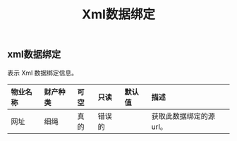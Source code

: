 ﻿---
title: Xml数据绑定
second_title: Aspose.Cells Cloud Documen
type: docs
url: /zh/specification/model/xmldatabinding/
description: Aspose.Cells 云模型规范：XmlDataBinding。轻松处理 Excel 和其他电子表格文档，具有打开、生成、编辑、拆分、合并、比较和转换等功能
weight: 50
---
## **xml数据绑定**

表示 Xml 数据绑定信息。

|物业名称|财产种类|可空|只读|默认值|描述|
|:- |:- |:- |:- |:- |:- |
|网址|细绳|真的|错误的||获取此数据绑定的源 url。|

